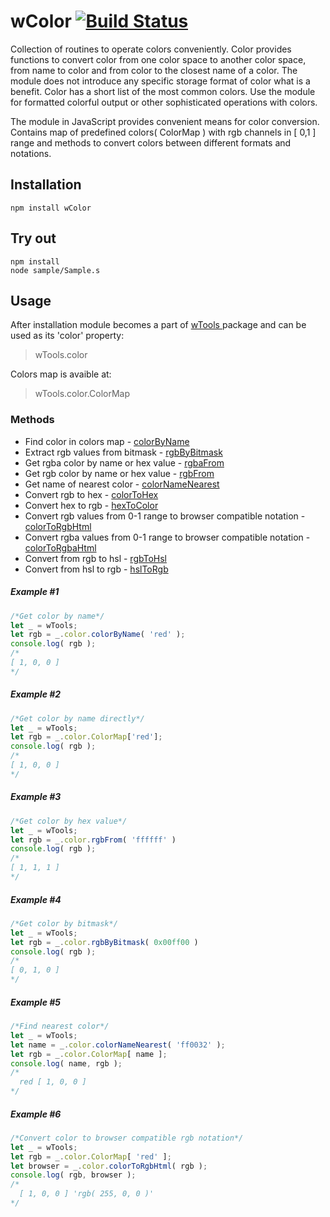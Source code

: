 # wColor [![Build Status](https://travis-ci.org/Wandalen/wColor.svg?branch=master)](https://travis-ci.org/Wandalen/wColor)

Collection of routines to operate colors conveniently. Color provides functions to convert color from one color space to another color space, from name to color and from color to the closest name of a color. The module does not introduce any specific storage format of color what is a benefit. Color has a short list of the most common colors. Use the module for formatted colorful output or other sophisticated operations with colors.

The module in JavaScript provides convenient means for color conversion.
Contains map of predefined colors( ColorMap ) with rgb channels in [ 0,1 ] range and methods to convert colors between different formats and notations.

## Installation
```terminal
npm install wColor
```

## Try out
```
npm install
node sample/Sample.s
```

## Usage
After installation module becomes a part of [ wTools ]( https://github.com/Wandalen/wTools ) package and can be used as its 'color' property:
> wTools.color

Colors map is avaible at:
> wTools.color.ColorMap

### Methods
* Find color in colors map - [ colorByName ]()
* Extract rgb values from bitmask - [ rgbByBitmask ]()
* Get rgba color by name or hex value - [ rgbaFrom ]()
* Get rgb color by name or hex value - [ rgbFrom ]()
* Get name of nearest color - [ colorNameNearest ]()
* Convert rgb to hex - [ colorToHex ]()
* Convert hex to rgb - [ hexToColor ]()
* Convert rgb values from 0-1 range to browser compatible notation - [ colorToRgbHtml ]()
* Convert rgba values from 0-1 range to browser compatible notation - [ colorToRgbaHtml ]()
* Convert from rgb to hsl - [ rgbToHsl ]()
* Convert from hsl to rgb - [ hslToRgb ]()

##### Example #1
```javascript
/*Get color by name*/
let _ = wTools;
let rgb = _.color.colorByName( 'red' );
console.log( rgb );
/*
[ 1, 0, 0 ]
*/
```
##### Example #2
```javascript
/*Get color by name directly*/
let _ = wTools;
let rgb = _.color.ColorMap['red'];
console.log( rgb );
/*
[ 1, 0, 0 ]
*/
```
##### Example #3
```javascript
/*Get color by hex value*/
let _ = wTools;
let rgb = _.color.rgbFrom( 'ffffff' )
console.log( rgb );
/*
[ 1, 1, 1 ]
*/
```
##### Example #4
```javascript
/*Get color by bitmask*/
let _ = wTools;
let rgb = _.color.rgbByBitmask( 0x00ff00 )
console.log( rgb );
/*
[ 0, 1, 0 ]
*/
```
##### Example #5
```javascript
/*Find nearest color*/
let _ = wTools;
let name = _.color.colorNameNearest( 'ff0032' );
let rgb = _.color.ColorMap[ name ];
console.log( name, rgb );
/*
  red [ 1, 0, 0 ]
*/
```
##### Example #6
```javascript
/*Convert color to browser compatible rgb notation*/
let _ = wTools;
let rgb = _.color.ColorMap[ 'red' ];
let browser = _.color.colorToRgbHtml( rgb );
console.log( rgb, browser );
/*
  [ 1, 0, 0 ] 'rgb( 255, 0, 0 )'
*/
```


















